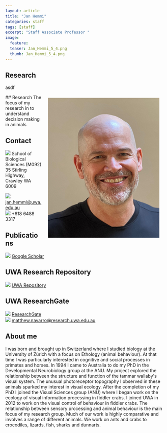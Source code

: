 ```yaml
---
layout: article
title: "Jan Hemmi"
categories: staff
tags: [staff]
excerpt: "Staff Associate Professor "
image:
  feature: 
  teaser: Jan_Hemmi_5_4.png
  thumb: Jan_Hemmi_5_4.png
---
```

## Research
asdf
<!-- ![jan](/images/Jan_Hemmi_5_4.png) -->
<img src='/images/Jan_Hemmi_5_4.png' align='right' width="350" hspace="20" vspace="10"/>
## Research
The focus of my research in to understand decision making in animals

## Contact
<!-- <img src='/images/icons/building-regular.svg' width="15px"> Indian Ocean Marine Research Centre <br> -->
<img src='/images/icons/building-regular.svg' width="15px">
School of Biological Sciences (M092)<br>
35 Stirling Highway, Crawley WA 6009

<img src='/images/icons/envelope-regular.svg' width="15px"> <a href="mailto:jan.hemmi@uwa.edu.au"> jan.hemmi@uwa.edu.au</a><br>
<img src='/images/icons/phone-solid.svg' width="15px"> +618 6488 3317<br>

## Publications
<img src='/images/icons/google-brands.svg' width="15px"> <a href="https://scholar.google.com.au//citations?user=tWEgycEAAAAJ&hl=en">Google Scholar</a><br>

## UWA Research Repository
<img src='/images/icons/researchgate-brands.svg' width="15px"> <a href="https://research-repository.uwa.edu.au/en/persons/jan-hemmi"> UWA Repository</a><br>

## UWA ResearchGate
<img src='/images/uvomeris_64.ico' width="15px"> <a href="https://www.researchgate.net/profile/Jan_Hemmi"> ResearchGate</a><br>
<img src='/images/icons/envelope-regular.svg' width="15px"> <a href="mailto:matthew.navarro@research.uwa.edu.au">matthew.navarro@research.uwa.edu.au</a><br>

## About me
I was born and brought up in Switzerland where I studied biology at the University of Zürich with a focus on Ethology (animal behaviour). At that time I was particularly interested in cognitive and social processes in primates and horses. In 1994 I came to Australia to do my PhD in the Developmental Neurobiology group at the ANU. My project explored the relationship between the structure and function of the tammar wallaby's visual system. The unusual photoreceptor topography I observed in these animals sparked my interest in visual ecology. After the completion of my PhD I joined the Visual Sciences group (ANU) where I began work on the ecology of visual information processing in fiddler crabs. I joined UWA in 2012 to work on the visual control of behaviour in fiddler crabs. The relationship between sensory processing and animal behaviour is the main focus of my research group. Much of our work is highly comparative and involves a range of different animals. We work on ants and crabs to crocodiles, lizards, fish, sharks and dunnarts.